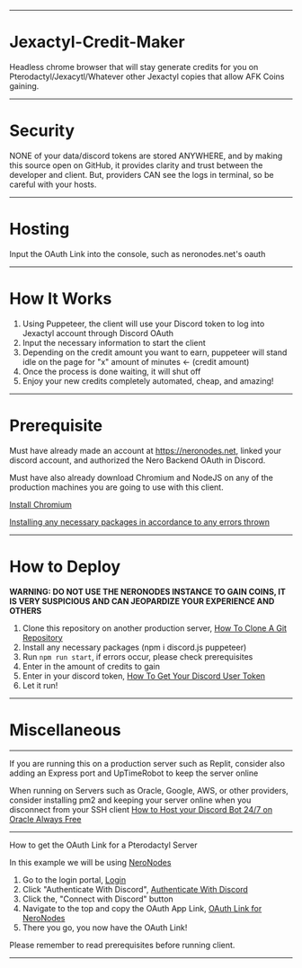 --------------------

# Jexactyl-Credit-Maker
Headless chrome browser that will stay generate credits for you on Pterodactyl/Jexacytl/Whatever other Jexactyl copies that allow AFK Coins gaining.

--------------------

# Security
NONE of your data/discord tokens are stored ANYWHERE, and by making this source open on GitHub, it provides clarity and trust between the developer and client.
But, providers CAN see the logs in terminal, so be careful with your hosts.

--------------------

# Hosting
Input the OAuth Link into the console, such as neronodes.net's oauth

--------------------

# How It Works
1. Using Puppeteer, the client will use your Discord token to log into Jexactyl account through Discord OAuth
2. Input the necessary information to start the client
3. Depending on the credit amount you want to earn, puppeteer will stand idle on the page for "x" amount of minutes <- (credit amount)
4. Once the process is done waiting, it will shut off
5. Enjoy your new credits completely automated, cheap, and amazing! 

--------------------

# Prerequisite
Must have already made an account at https://neronodes.net, linked your discord account, and authorized the Nero Backend OAuth in Discord.

Must have also already download Chromium and NodeJS on any of the production machines you are going to use with this client.

[Install Chromium](https://www.omgubuntu.co.uk/2019/08/install-chromium-browser-ubuntu)

[Installing any necessary packages in accordance to any errors thrown](https://gist.github.com/winuxue/cfef08e2f5fe9dfc16a1d67a4ad38a01)

--------------------

# How to Deploy
**WARNING: DO NOT USE THE NERONODES INSTANCE TO GAIN COINS, IT IS VERY SUSPICIOUS AND CAN JEOPARDIZE YOUR EXPERIENCE AND OTHERS**

1. Clone this repository on another production server, [How To Clone A Git Repository](https://docs.github.com/en/repositories/creating-and-managing-repositories/cloning-a-repository)
2. Install any necessary packages (npm i discord.js puppeteer)
3. Run `npm run start`, if errors occur, please check prerequisites
4. Enter in the amount of credits to gain
5. Enter in your discord token, [How To Get Your Discord User Token](https://www.youtube.com/watch?v=YEgFvgg7ZPI)
6. Let it run!

--------------------

# Miscellaneous
--------------------
If you are running this on a production server such as Replit, consider also adding an Express port and UpTimeRobot to keep the server online

When running on Servers such as Oracle, Google, AWS, or other providers, consider installing pm2 and keeping your server online when you disconnect from your SSH client
[How to Host your Discord Bot 24/7 on Oracle Always Free](https://www.youtube.com/watch?v=90JbCrB3m3I&t=200s&ab_channel=LOGISTACK)

--------------------

How to get the OAuth Link for a Pterodactyl Server

In this example we will be using [NeroNodes](https://neronodes.net/)

1. Go to the login portal, [Login](https://portal.neronodes.net/auth/login)
2. Click "Authenticate With Discord", [Authenticate With Discord](https://portal.neronodes.net/auth/discord)
3. Click the, "Connect with Discord" button
4. Navigate to the top and copy the OAuth App Link, [OAuth Link for NeroNodes](https://discord.com/oauth2/authorize?client_id=967941169650745375&redirect_uri=https://portal.neronodes.net/auth/discord/callback&response_type=code&scope=identify%20email%20guilds%20guilds.join&prompt=none)
5. There you go, you now have the OAuth Link!

Please remember to read prerequisites before running client.

--------------------
